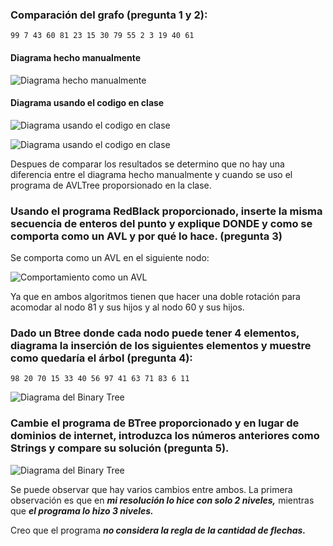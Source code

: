 ### Comparación del grafo (pregunta 1 y 2):

```
99 7 43 60 81 23 15 30 79 55 2 3 19 40 61
```

#### Diagrama hecho manualmente

![Diagrama hecho manualmente](/assets/Diagrama_AVL_Pregunta_1.svg "Diagrama hecho manualmente")

#### Diagrama usando el codigo en clase

![Diagrama usando el codigo en clase](/assets/Diagrama_AVL_java1.svg "Diagrama usando el codigo en clase")

![Diagrama usando el codigo en clase](/assets/Diagrama_AVL_pregunta_1_java2.svg "Diagrama usando el codigo en clase")

Despues de comparar los resultados se determino que no hay una diferencia entre el diagrama hecho manualmente y cuando se uso el programa de AVLTree proporsionado en la clase.

### Usando el programa RedBlack proporcionado, inserte la misma secuencia de enteros del punto y explique DONDE y como se comporta como un AVL y por qué lo hace. (pregunta 3)

Se comporta como un AVL en el siguiente nodo:

![Comportamiento como un AVL](/assets/Comportamiento_avl.png "Comportamiento como un AVL")

Ya que en ambos algoritmos tienen que hacer una doble rotación para acomodar al nodo 81 y sus hijos y al nodo 60 y sus hijos.

### Dado un Btree donde cada nodo puede tener 4 elementos, diagrama la inserción de los siguientes elementos y muestre como quedaría el árbol (pregunta 4):

```
98 20 70 15 33 40 56 97 41 63 71 83 6 11
```

![Diagrama del Binary Tree](/assets/Diagrama_BinaryTree.png "Diagrama del Binary Tree")

### Cambie el programa de BTree proporcionado y en lugar de dominios de internet, introduzca los números anteriores como Strings y compare su solución (pregunta 5).

![Diagrama del Binary Tree](/assets/BTree_java.png "Diagrama del Binary Tree")

Se puede observar que hay varios cambios entre ambos.
La primera observación es que en **_mi resolución lo hice con solo 2 niveles,_** mientras que **_el programa lo hizo 3 niveles._**

Creo que el programa **_no considera la regla de la cantidad de flechas._**
